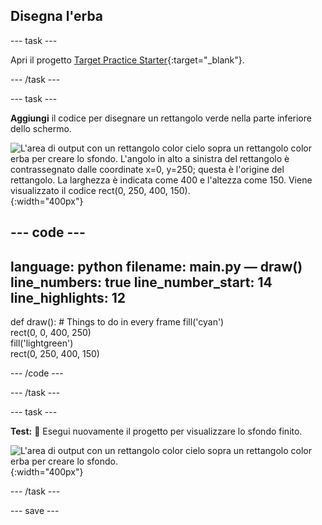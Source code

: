 ## Disegna l'erba

--- task ---

Apri il progetto [Target Practice Starter](https://editor.raspberrypi.org/en/projects/target-practice-starter){:target="_blank"}.

--- /task ---

--- task ---

**Aggiungi** il codice per disegnare un rettangolo verde nella parte inferiore dello schermo.

![L'area di output con un rettangolo color cielo sopra un rettangolo color erba per creare lo sfondo. L'angolo in alto a sinistra del rettangolo è contrassegnato dalle coordinate x=0, y=250; questa è l'origine del rettangolo. La larghezza è indicata come 400 e l'altezza come 150. Viene visualizzato il codice rect(0, 250, 400, 150).](images/green-grass.png){:width="400px"}

--- code ---
---
language: python filename: main.py — draw() line_numbers: true line_number_start: 14
line_highlights: 12
---
def draw(): # Things to do in every frame fill('cyan')  
rect(0, 0, 400, 250)  
fill('lightgreen')  
rect(0, 250, 400, 150)

--- /code ---

--- /task ---

--- task ---

**Test:** 🔄 Esegui nuovamente il progetto per visualizzare lo sfondo finito.

![L'area di output con un rettangolo color cielo sopra un rettangolo color erba per creare lo sfondo.](images/background.png){:width="400px"}

--- /task ---

--- save ---
